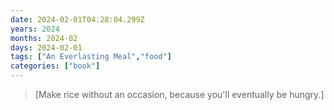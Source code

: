 ```yaml
---
date: 2024-02-01T04:28:04.299Z
years: 2024
months: 2024-02
days: 2024-02-01
tags: ["An Everlasting Meal","food"]
categories: ["book"]
---
```

> [Make rice without an occasion, because you'll eventually be hungry.]

